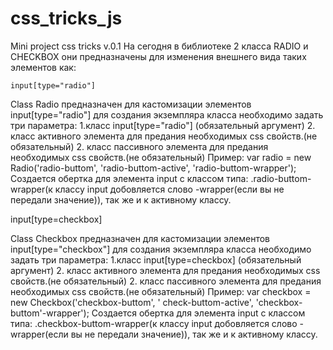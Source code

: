 css_tricks_js
=============

Mini project css tricks v.0.1
На сегодня в библиотеке 2 класса
RADIO и CHECKBOX они предназначены для изменения внешнего вида таких элементов как:
	
	input[type="radio"]

Class Radio предназначен для  кастомизации элементов input[type="radio"]
для создания экземпляра класса необходимо задать три параметра:
	1.класс input[type="radio"] (обязательный аргумент)
	2. класс активного элемента для предания необходимых css свойств.(не обязательный)
	2. класс пассивного элемента для предания необходимых css свойств.(не обязательный)
Пример:
var radio = new Radio('radio-buttom', 'radio-buttom-active', 'radio-buttom-wrapper');
Создается обертка для элемента input c классом типа:
.radio-buttom-wrapper(к классу input добовляется слово -wrapper(если вы не передали значение)),
так же и к активному классу.

input[type=checkbox]

Class Checkbox предназначен для  кастомизации элементов input[type="checkbox"]
для создания экземпляра класса необходимо задать три параметра:
	1.класс input[type=checkbox] (обязательный аргумент)
	2. класс активного элемента для предания необходимых css свойств.(не обязательный)
	2. класс пассивного элемента для предания необходимых css свойств.(не обязательный)
Пример:
var checkbox = new Checkbox('checkbox-buttom', ' check-buttom-active', 'checkbox-buttom'-wrapper');
Создается обертка для элемента input c классом типа:
.checkbox-buttom-wrapper(к классу input добовляется слово -wrapper(если вы не передали значение)),
так же и к активному классу.
